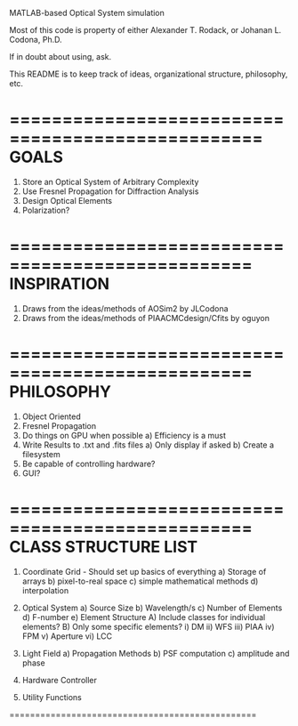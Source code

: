 MATLAB-based Optical System simulation

Most of this code is property of either Alexander T. Rodack, or Johanan L. Codona, Ph.D.

If in doubt about using, ask.













This README is to keep track of ideas, organizational structure, philosophy, etc.

==================================================
                    GOALS
==================================================

1) Store an Optical System of Arbitrary Complexity
2) Use Fresnel Propagation for Diffraction Analysis
3) Design Optical Elements
4) Polarization?


=================================================
                INSPIRATION
=================================================

1) Draws from the ideas/methods of AOSim2 by JLCodona
2) Draws from the ideas/methods of PIAACMCdesign/Cfits by oguyon


=================================================
                 PHILOSOPHY
=================================================

1) Object Oriented
2) Fresnel Propagation
3) Do things on GPU when possible
    a) Efficiency is a must
4) Write Results to .txt and .fits files
    a) Only display if asked
    b) Create a filesystem
5) Be capable of controlling hardware?
6) GUI?

=================================================
            CLASS STRUCTURE LIST
=================================================

1) Coordinate Grid - Should set up basics of everything
    a) Storage of arrays
    b) pixel-to-real space
    c) simple mathematical methods
    d) interpolation

2) Optical System
    a) Source Size
    b) Wavelength/s
    c) Number of Elements
    d) F-number
    e) Element Structure
        A) Include classes for individual elements?
        B) Only some specific elements?
             i)  DM
            ii)  WFS
           iii)  PIAA
            iv)  FPM
             v)  Aperture
            vi)  LCC

3) Light Field
    a) Propagation Methods
    b) PSF computation
    c) amplitude and phase

4) Hardware Controller

5) Utility Functions

================================================